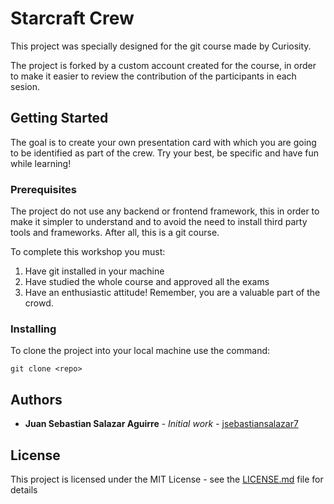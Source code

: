 # Starcraft Crew

This project was specially designed for the git course made by Curiosity.

The project is forked by a custom account created for the course, in order to make it easier to review the contribution of the participants in each sesion.

## Getting Started

The goal is to create your own presentation card with which you are going to be identified as part of the crew.  Try your best, be specific and have fun while learning!

### Prerequisites

The project do not use any backend or frontend framework, this in order to make it simpler to understand and to avoid the need to install third party tools and frameworks. After all, this is a git course.  

To complete this workshop you must:

1. Have git installed in your machine
2. Have studied the whole course and approved all the exams
3. Have an enthusiastic attitude! Remember, you are a valuable part of the crowd.

### Installing

To clone the project into your local machine use the command:

```
git clone <repo>
```

## Authors

* **Juan Sebastian Salazar Aguirre** - *Initial work* - [jsebastiansalazar7](https://github.com/jsebastiansalazar7)

## License

This project is licensed under the MIT License - see the [LICENSE.md](LICENSE.md) file for details

